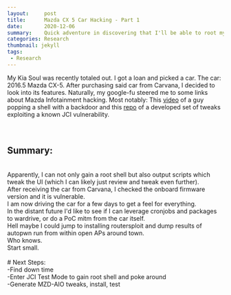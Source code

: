 ```yaml
---
layout:     post
title:      Mazda CX 5 Car Hacking - Part 1
date:       2020-12-06 
summary:    Quick adventure in discovering that I'll be able to root my new car
categories: Research
thumbnail: jekyll
tags:
 - Research
---
```


My Kia Soul was recently totaled out.  I got a loan and picked a car.  The car: 2016.5 Mazda CX-5.  After purchasing said car from Carvana, I decided to look into its features.  Naturally, my google-fu steered me to some links about Mazda Infotainment hacking.  Most notably: This [video][1] of a guy popping a shell with a backdoor and this [repo][2] of a developed set of tweaks exploiting a known JCI vulnerability.  
 <br>
 <br>
## Summary: 
<br>
Apparently, I can not only gain a root shell but also output scripts which tweak the UI (which I can likely just review and tweak even further).  
<br>
After receiving the car from Carvana, I checked the onboard firmware version and it is vulnerable.  
<br>
I am now driving the car for a few days to get a feel for everything.  
<br>
In the distant future I'd like to see if I can leverage cronjobs and packages to wardrive, or do a PoC mitm from the car itself.  
<br>
Hell maybe I could jump to installing routersploit and dump results of autopwn run from within open APs around town.  
<br>
Who knows.  
<br>
Start small.  
<br>
<br>
# Next Steps: 
<br>
-Find down time
<br>
-Enter JCI Test Mode to gain root shell and poke around
<br>
-Generate MZD-AIO tweaks, install, test
<br>


[1]: http://www.youtube.com/watch?v=8K6rBLaPF1A/
[2]: http://github.com/Trevelopment/MZD-AIO/
